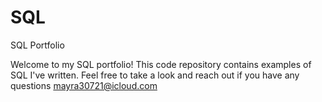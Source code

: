 # SQL
SQL Portfolio

Welcome to my SQL portfolio! This code repository contains examples of SQL I've written. Feel free to take a look and reach out if you have any questions mayra30721@icloud.com
